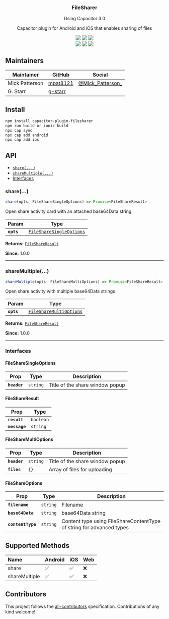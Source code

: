 <h3 align="center">FileSharer</h3>
<p align="center">Using Capacitor 3.0</p>


<p align="center">
Capacitor plugin for Android and iOS that enables sharing of files
</p>

<p align="center">
  <img src="https://img.shields.io/maintenance/yes/2021?style=flat-square" />
  <a href="https://github.com/mpat8121/capacitor-plugin-filesharer/actions?query=workflow%3A%22CI%22"><img src="https://img.shields.io/github/workflow/status/mpat8121/capacitor-plugin-filesharer/CI?style=flat-square" /></a>
  <a href="https://www.npmjs.com/package/capacitor-plugin-filesharer"><img src="https://img.shields.io/npm/l/capacitor-plugin-filesharer?style=flat-square" /></a>
<br>
  <a href="https://www.npmjs.com/package/capacitor-plugin-filesharer"><img src="https://img.shields.io/npm/dw/capacitor-plugin-filesharer?style=flat-square" /></a>
  <a href="https://www.npmjs.com/package/capacitor-plugin-filesharer"><img src="https://img.shields.io/npm/v/capacitor-plugin-filesharer?style=flat-square" /></a>
<!-- ALL-CONTRIBUTORS-BADGE:START - Do not remove or modify this section -->
<a href="#contributors-"><img src="https://img.shields.io/badge/all%20contributors-2-orange?style=flat-square" /></a>
<!-- ALL-CONTRIBUTORS-BADGE:END -->
</p>

## Maintainers

| Maintainer        | GitHub                                    | Social |
| ----------------- | ----------------------------------------- | ------------------------------------------------------- |
| Mick Patterson    | [mpat8121](https://github.com/mpat8121)   | [@Mick_Patterson_](https://twitter.com/Mick_Patterson_) |
| G. Starr          | [g-starr](https://github.com/g-starr)     |                                                         |

## Install

```bash
npm install capacitor-plugin-filesharer
npm run build or ionic build
npx cap sync
npx cap add android
npx cap add ios
```

## API

<docgen-index>

* [`share(...)`](#share)
* [`shareMultiple(...)`](#sharemultiple)
* [Interfaces](#interfaces)

</docgen-index>

<docgen-api>
<!--Update the source file JSDoc comments and rerun docgen to update the docs below-->

### share(...)

```typescript
share(opts: FileShareSingleOptions) => Promise<FileShareResult>
```

Open share activity card with an attached base64Data string

| Param      | Type                                                                      |
| ---------- | ------------------------------------------------------------------------- |
| **`opts`** | <code><a href="#filesharesingleoptions">FileShareSingleOptions</a></code> |

**Returns:** <code><a href="#FileShareResult">FileShareResult</a></code>

**Since:** 1.0.0

--------------------


### shareMultiple(...)

```typescript
shareMultiple(opts: FileShareMultiOptions) => Promise<FileShareResult>
```

Open share activity with multiple base64Data strings

| Param      | Type                                                                    |
| ---------- | ----------------------------------------------------------------------- |
| **`opts`** | <code><a href="#filesharemultioptions">FileShareMultiOptions</a></code> |

**Returns:** <code><a href="#FileShareResult">FileShareResult</a></code>

**Since:** 1.0.0

--------------------


### Interfaces


#### FileShareSingleOptions

| Prop         | Type                | Description                     |
| ------------ | ------------------- | ------------------------------- |
| **`header`** | <code>string</code> | Title of the share window popup |


#### FileShareResult

| Prop          | Type                 |
| ------------- | -------------------- |
| **`result`**  | <code>boolean</code> |
| **`message`** | <code>string</code>  |


#### FileShareMultiOptions

| Prop         | Type                | Description                     |
| ------------ | ------------------- | ------------------------------- |
| **`header`** | <code>string</code> | Title of the share window popup |
| **`files`**  | <code>{}</code>     | Array of files for uploading    |


#### FileShareOptions

| Prop              | Type                | Description                                                          |
| ----------------- | ------------------- | -------------------------------------------------------------------- |
| **`filename`**    | <code>string</code> | Filename                                                             |
| **`base64Data`**  | <code>string</code> | base64Data string                                                    |
| **`contentType`** | <code>string</code> | Content type using FileShareContentType of string for advanced types |

</docgen-api>


## Supported Methods

| Name                    | Android | iOS | Web |
| :---------------------- | :------ | :-- | :-- |
| share                   | ✅      | ✅ | ❌ |
| shareMultiple           | ✅      | ✅ | ❌ |

## Contributors

This project follows the [all-contributors](https://github.com/all-contributors/all-contributors) specification. Contributions of any kind welcome!